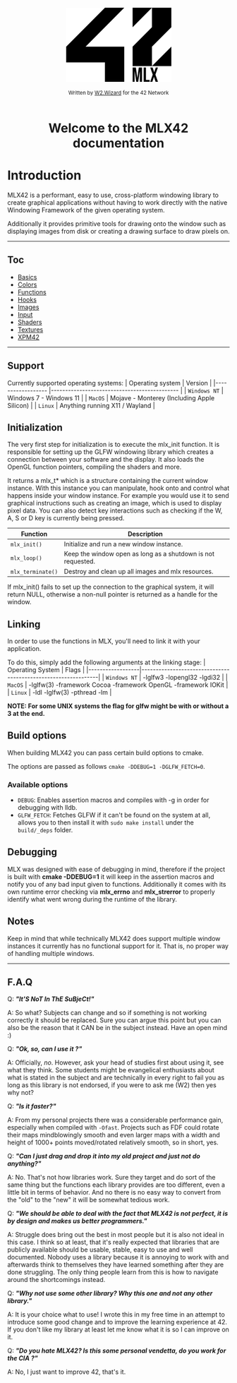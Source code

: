 <!----------------------------------------------------------------------------
Copyright @ 2021-2022 Codam Coding College. All rights reserved.
See copyright and license notice in the root project for more information.
----------------------------------------------------------------------------->

</br>
<div align="center">
  <img src="./assets/logo.png" alt="42MLX_Logo">
</div>
<div align="center" style="margin-top: 8px;">
  <sub>Written by <a href="https://portfolio.w2wizard.dev/">W2.Wizard</a> for the 42 Network</sub>
</div>
</br>

<div align="center">
    <h1>Welcome to the MLX42 documentation</h1>
</div>

# Introduction

MLX42 is a performant, easy to use, cross-platform windowing library to create
graphical applications without having to work directly with the native Windowing 
Framework of the given operating system.

Additionally it provides primitive tools for drawing onto the window such as
displaying images from disk or creating a drawing surface to draw pixels on.

---

## Toc

* [Basics](./Basics.md)
* [Colors](./Colors.md)
* [Functions](./Functions.md)
* [Hooks](./Hooks.md)
* [Images](./Images.md)
* [Input](./Input.md)
* [Shaders](./Shaders.md)
* [Textures](./Textures.md)
* [XPM42](./XPM42.md)

---

## Support

Currently supported operating systems:
| Operating system 	| Version                                     	|
|------------------	|---------------------------------------------	|
| `Windows NT`      | Windows 7 - Windows 11                      	|
| `MacOS`           | Mojave - Monterey (Including Apple Silicon) 	|
| `Linux`           | Anything running X11 / Wayland              	|

## Initialization

The very first step for initialization is to execute the mlx_init function.
It is responsible for setting up the GLFW windowing library which 
creates a connection between your software and the display. It also loads the 
OpenGL function pointers, compiling the shaders and more.

It returns a mlx_t* which is a structure containing the current window instance.
With this instance you can manipulate, hook onto and control what happens inside 
your window instance. For example you would use it to send graphical instructions such as 
creating an image, which is used to display pixel data. You can also detect key
interactions such as checking if the W, A, S or D key is currently being pressed.

| Function          | Description                                                  |
|-------------------|--------------------------------------------------------------|
| `mlx_init()`      | Initialize and run a new window instance.                    |
| `mlx_loop()`      | Keep the window open as long as a shutdown is not requested. |
| `mlx_terminate()` | Destroy and clean up all images and mlx resources.            |

If mlx_init() fails to set up the connection to the graphical system, it will
return NULL, otherwise a non-null pointer is returned as a handle for the window.

## Linking

In order to use the functions in MLX, you'll need to link it with your application.

To do this, simply add the following arguments at the linking stage:
| Operating System | Flags                                                         |
|------------------|---------------------------------------------------------------|
| `Windows NT`     | -lglfw3 -lopengl32 -lgdi32                                    |
| `MacOS`          | -lglfw(3) -framework Cocoa -framework OpenGL -framework IOKit |
| `Linux`          | -ldl -lglfw(3) -pthread -lm                                   |

**NOTE: For some UNIX systems the flag for glfw might be with or without a 3 at the end.**

## Build options

When building MLX42 you can pass certain build options to cmake.

The options are passed as follows `cmake -DDEBUG=1 -DGLFW_FETCH=0`.

### Available options

* `DEBUG`: Enables assertion macros and compiles with -g in order for debugging with lldb.
* `GLFW_FETCH`: Fetches GLFW if it can't be found on the system at all, allows you to then install it with `sudo make install` under the `build/_deps` folder.

## Debugging

MLX was designed with ease of debugging in mind, therefore if the project is built with
**cmake -DDEBUG=1** it will keep in the assertion macros and notify you of any bad input
given to functions. Additionally it comes with its own runtime error checking via
**mlx_errno** and **mlx_strerror** to properly identify what went wrong during the runtime
of the library.

## Notes

Keep in mind that while technically MLX42
does support multiple window instances it currently has no functional support for
it. That is, no proper way of handling multiple windows.

---

## F.A.Q

Q: **_"It'S NoT In ThE SuBjeCt!"_**

A: So what? Subjects can change and so if something is not working correctly it should be replaced. Sure you can argue this point but you can also be the reason that it CAN be in the subject instead. Have an open mind :)

Q: **_"Ok, so, can I use it ?"_**

A: Officially, _no_. However, ask your head of studies first about using it, see what they think. Some students might be evangelical enthusiasts about what is stated in the subject and are technically in every right to fail you as long as this library is not endorsed, if you were to ask me (W2) then yes why not?

Q: **_"Is it faster?"_**

A: From my personal projects there was a considerable performance gain, especially when compiled with `-Ofast`. Projects such as FDF could rotate their maps mindblowingly smooth and even larger maps with a width and height of 1000+ points moved/rotated relatively smooth, so in short, yes.

Q: **_"Can I just drag and drop it into my old project and just not do anything?"_**

A: No. That's not how libraries work. Sure they target and do sort of the same thing but the functions each library provides are too different, even a little bit in terms of behavior. And no there is no easy way to convert from the "old" to the "new" it will be somewhat tedious work.

Q: **_"We should be able to deal with the fact that MLX42 is not perfect, it is by design and makes us better programmers."_**

A: Struggle does bring out the best in most people but it is also not ideal in this case. I think so at least, that it's really expected that libraries that are publicly available should be usable, stable, easy to use and well documented. Nobody uses a library because it is annoying to work with and afterwards think to themselves they have learned something after they are done struggling. The only thing people learn from this is how to navigate around the shortcomings instead.

Q: **_"Why not use some other library? Why this one and not any other library."_**

A: It is your choice what to use! I wrote this in my free time in an attempt to introduce some good change and to improve the learning experience at 42. If you don't like my library at least let me know what it is so I can improve on it.

Q: **_"Do you hate MLX42? Is this some personal vendetta, do you work for the CIA ?"_**

A: No, I just want to improve 42, that's it.
